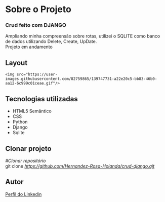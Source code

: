 <div>
  <h1>Sobre o Projeto</h1>

  <h3>Crud feito com DJANGO</h3> 
  <p>Ampliando minha compreensão sobre rotas, utilizei o SQLITE como banco de dados utilizando Delete, Create, UpDate.</br>
  Projeto em andamento
  </p>
<h2>Layout</h2>
  <p>

    <img src="https://user-images.githubusercontent.com/82759865/139747731-a22e20c5-bb83-46b0-aa12-6c999c01ceae.gif"/>
  </p>
<h2>Tecnologias utilizadas</h2>

<ul>
  <li>HTML5 Semântico
  <li>CSS
  <li>Python
  <li>Django
  <li>Sqlite
</ul>

<h2>Clonar projeto</h2>

<i>#Clonar repositório</i></br>
  git clone <i>https://github.com/Hernandez-Rosa-Holanda/crud-django.git</i>

<h2>Autor</h2> 
<p>
<a href="https://www.linkedin.com/in/hernandez-rosa-de-holanda/">Perfil do Linkedin</a>
</p>
</div> 

